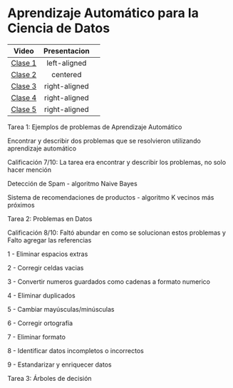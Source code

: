 
# Aprendizaje Automático para la Ciencia de Datos



| Video    |      Presentacion      |   |
|----------|:-------------:|------:|
| [Clase 1](https://www.youtube.com/watch?v=jZIRfrl6mDI) |  left-aligned |  |
| [Clase 2](https://www.youtube.com/watch?v=VbjQReNBdSk) |    centered   |    |
| [Clase 3](https://www.youtube.com/watch?v=uyV0i-6n9gY) | right-aligned |     |
| [Clase 4](https://www.youtube.com/watch?v=8pMkhZNQFzQ) | right-aligned |     |
| [Clase 5](https://www.youtube.com/watch?v=Vx9ziXU3Ozs) | right-aligned |     |


Tarea 1: Ejemplos de problemas de Aprendizaje Automático

Encontrar y describir dos problemas que se resolvieron utilizando aprendizaje automático

Calificación 7/10: La tarea era encontrar y describir los problemas, no solo hacer mención

Detección de Spam - algoritmo Naive Bayes

Sistema de recomendaciones de productos - algoritmo K vecinos más próximos



Tarea 2: Problemas en Datos

Calificación 8/10: Faltó abundar en como se solucionan estos problemas y Falto agregar las referencias

1 - Eliminar espacios extras

2 - Corregir celdas vacias

3 - Convertir numeros guardados como cadenas a formato numerico

4 - Eliminar duplicados

5 - Cambiar mayúsculas/minúsculas

6 - Corregir ortografía

7 - Eliminar formato

8 - Identificar datos incompletos o incorrectos

9 - Estandarizar y enriquecer datos


Tarea 3: Árboles de decisión


